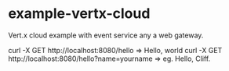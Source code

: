 # example-vertx-cloud
Vert.x cloud example with event service any a web gateway. 

curl -X GET http://localhost:8080/hello => Hello, world
curl -X GET http://localhost:8080/hello?name=yourname => eg. Hello, Cliff.
